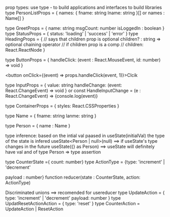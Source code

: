 <!-- typescript concepts -->

prop types: use type - to build applications
and interfaces to build libraries
type PersonListProps = {
  names: { 
         fname: string
         lname: string
     }[]
     or names : Name[]
}

type GreetProps = {
    name: string
    msgCount: number
    isLoggedIn : boolean
}
type StatusProps = {
    status: 'loading' | 'success' | 'error'
}
type HeadingProps = {
    // says that children prop is optional
    children? : string   => optional chaining operator
    // if children prop is a comp
    // children: React.ReactNode
}

type ButtonProps = {
    handleClick: (event : React.MouseEvent<HTMLButtonElement>, id: number) => void
}

<button onClick={(event) => props.handleClick(event, 1)}>Clcik</button>


type InputProps = {
    value: string
    handleChange: (event: React.ChangeEvent<HTMLInputElement>) => void
}
or 
const HandleInputChange = (e : React.ChangeEvent<HTMLInputElement>) => {console.log(event)}

type ContainerProps = {
    <!-- for CSS styles  -->
    styles: React.CSSProperties
}


type Name = {
    fname: string
    lanme: string
}

type Person = {
    name : Name
}

type inference: based on the intial val paased in useState(initialVal) the type of the state is infered
useState<Person | null>(null) ==> if useState's type changes in the future
useState<Person>({} as Person) ==> useState will definitely have val and of type Person => type assertion

type CounterState ={ count: number}
type ActionType = {type: 
'increment' | 'decrement'

payload : number}
function reducer(state : CounterState, action: ActionType)

Discriminated unions ==> recomended for usereducer type UpdateAction = {
    type: 'increment' | 'decrement'
    payload: number
 }
 type UpdatResetActionAction = {
    type: 'reset'
 }
 type CounterAction = UpdateAction | ResetAction